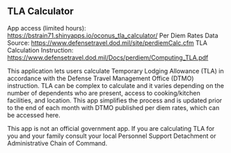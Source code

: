 ## TLA Calculator
App access (limited hours): https://bstrain71.shinyapps.io/oconus_tla_calculator/
Per Diem Rates Data Source: https://www.defensetravel.dod.mil/site/perdiemCalc.cfm
TLA Calculation Instruction: https://www.defensetravel.dod.mil/Docs/perdiem/Computing_TLA.pdf

This application lets users calculate Temporary Lodging Allowance (TLA) in accordance with the Defense Travel Management Office (DTMO) instruction. TLA can be complex to calculate and it varies depending on the number of dependents who are present, access to cooking/kitchen facilities, and location. This app simplifies the process and is updated prior to the end of each month with DTMO published per diem rates, which can be accessed here.

This app is not an official government app. If you are calculating TLA for you and your family consult your local Personnel Support Detachment or Administrative Chain of Command.
